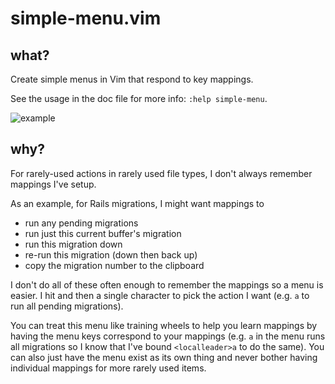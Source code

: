 # simple-menu.vim

## what?

Create simple menus in Vim that respond to key mappings.

See the usage in the doc file for more info: `:help simple-menu`.

![example](http://i.imgur.com/fF0UEG9.gif)

## why?

For rarely-used actions in rarely used file types, I don't always remember mappings I've setup.

As an example, for Rails migrations, I might want mappings to

- run any pending migrations
- run just this current buffer's migration
- run this migration down
- re-run this migration (down then back up)
- copy the migration number to the clipboard

I don't do all of these often enough to remember the mappings so a menu is easier. I hit <enter> and then a single character to pick the action I want (e.g. `a` to run all pending migrations).

You can treat this menu like training wheels to help you learn mappings by having the menu keys correspond to your mappings (e.g. `a` in the menu runs all migrations so I know that I've bound `<localleader>a` to do the same). You can also just have the menu exist as its own thing and never bother having individual mappings for more rarely used items.
